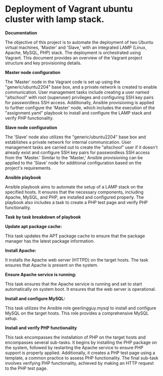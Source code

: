# Deployment of Vagrant ubuntu cluster with lamp stack.
**Documentation**

The objective of this project is to automate the deployment of two Ubuntu virtual machines, 'Master' and 'Slave,' with an integrated LAMP (Linux, Apache, MySQL, PHP) stack. The deployment is orchestrated using Vagrant. This document provides an overview of the Vagrant project structure and key provisioning details.

**Master node configuration**

The 'Master' node in the Vagrant code is set up using the "generic/ubuntu2204" base box, and a private network is created to enable communication. User management tasks include creating a user named "altschool" with root (superuser) privileges and configuring SSH key pairs for passwordless SSH access. Additionally, Ansible provisioning is applied to further configure the 'Master' node, which includes the execution of the "assignment.yaml" playbook to install and configure the LAMP stack and verify PHP functionality.

**Slave node configuration**

The 'Slave' node also utilizes the "generic/ubuntu2204" base box and establishes a private network for internal communication. User management tasks are carried out to create the "altschool" user if it doesn't already exist and configure SSH key pairs for passwordless SSH access from the 'Master.' Similar to the 'Master,' Ansible provisioning can be applied to the 'Slave' node for additional configuration based on the project's requirements.

**Ansible playbook**

Ansible playbook aims to automate the setup of a LAMP stack on the specified hosts. It ensures that the necessary components, including Apache, MySQL, and PHP, are installed and configured properly. The playbook also includes a task to create a PHP test page and verify PHP functionality.

**Task by task breakdown of playbook**

**Update apt package cache:**

This task updates the APT package cache to ensure that the package manager has the latest package information.

**Install Apache:**

It installs the Apache web server (HTTPD) on the target hosts. The task ensures that Apache is present on the system.


**Ensure Apache service is running:**

This task ensures that the Apache service is running and set to start automatically on system boot. It ensures that the web server is operational.

**Install and configure MySQL:**

This task utilizes the Ansible role geerlingguy.mysql to install and configure MySQL on the target hosts. This role provides a comprehensive MySQL setup.

**Install and verify PHP functionality**

This task encompasses the installation of PHP on the target hosts and encompasses several sub-tasks. It begins by installing the PHP package on the system, followed by restarting the Apache service to ensure PHP support is properly applied. Additionally, it creates a PHP test page using a template, a common practice to assess PHP functionality. The final sub-task involves verifying PHP functionality, achieved by making an HTTP request to the PHP test page. 
